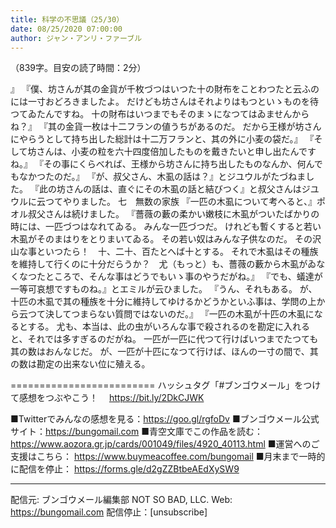```yaml
---
title: 科学の不思議（25/30）
date: 08/25/2020 07:00:00
author: ジャン・アンリ・ファーブル
---
```


（839字。目安の読了時間：2分）

』
『僕、坊さんが其の金貨が千枚づつはいつた十の財布をことわつたと云ふのには一寸おどろきましたよ。
だけども坊さんはそれよりはもつといゝものを待つてゐたんですね。
十の財布はいつまでもそのまゝになつてはゐませんからね？』
『其の金貨一枚は十二フランの値うちがあるのだ。
だから王様が坊さんにやらうとして持ち出した総計は十二万フランと、其の外に小麦の袋だ。』
『そして坊さんは、小麦の粒を六十四度倍加したものを戴きたいと申し出たんですね。』
『その事にくらべれば、王様から坊さんに持ち出したものなんか、何んでもなかつたのだ。』
『が、叔父さん、木虱の話は？』とジユウルがたづねました。
『此の坊さんの話は、直ぐにその木虱の話と結びつく』と叔父さんはジユウルに云つてやりました。
七　無数の家族
『一匹の木虱について考へると、』ポオル叔父さんは続けました。
『薔薇の藪の柔かい嫩枝に木虱がついたばかりの時には、一匹づつはなれてゐる。
みんな一匹づつだ。
けれども暫くすると若い木虱がそのまはりをとりまいてゐる。
その若い奴はみんな子供なのだ。
その沢山な事といつたら！　十、二十、百たとへば十とする。
それで木虱はその種族を維持して行くのに十分だらうか？　尤（もっと）も、薔薇の藪から木虱がゐなくなつたところで、そんな事はどうでもいゝ事のやうだがね。』
『でも、蟻達が一等可哀想ですものね。』とエミルが云ひました。
『うん、それもある。
が、十匹の木虱で其の種族を十分に維持してゆけるかどうかといふ事は、学問の上から云つて決してつまらない質問ではないのだ。』
『一匹の木虱が十匹の木虱になるとする。
尤も、本当は、此の虫がいろんな事で殺されるのを勘定に入れると、それでは多すぎるのだがね。
一匹が一匹に代つて行けばいつまでたつても其の数はおんなじだ。
が、一匹が十匹になつて行けば、ほんの一寸の間で、其の数は勘定の出来ない位に殖える。

=========================
ハッシュタグ「#ブンゴウメール」をつけて感想をつぶやこう！　
https://bit.ly/2DkCJWK

■Twitterでみんなの感想を見る：https://goo.gl/rgfoDv
■ブンゴウメール公式サイト：https://bungomail.com
■青空文庫でこの作品を読む：https://www.aozora.gr.jp/cards/001049/files/4920_40113.html
■運営へのご支援はこちら： https://www.buymeacoffee.com/bungomail
■月末まで一時的に配信を停止： https://forms.gle/d2gZZBtbeAEdXySW9

-------
配信元: ブンゴウメール編集部
NOT SO BAD, LLC.
Web: https://bungomail.com
配信停止：[unsubscribe]

